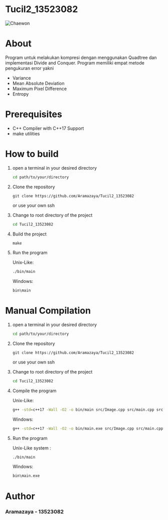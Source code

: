 # Tucil2_13523082
![Chaewon](https://cdn.discordapp.com/attachments/749138189532266518/1360271508542328963/test_Entrophy.jpg?ex=67fa8310&is=67f93190&hm=629ce469d3680cf95c9707af652075842e4c18bf007c678693e60b2b16592eb2&)
# About
Program untuk melakukan kompresi dengan menggunakan Quadtree dan implementasi Divide and Conquer. Program memiliki empat metode pengukuran error yakni
- Variance
- Mean Absolute Deviation
- Maximum Pixel Difference
- Entropy
# Prerequisites
- C++ Compiler with C++17 Support
- make utilities
# How to build
1. open a terminal in your desired directory
   ```bash
   cd path/to/your/directory
   ```
2. Clone the repository
   ```git
   git clone https://github.com/Aramazaya/Tucil2_13523082
   ```
   or use your own ssh
3. Change to root directory of the project
   ```bash
   cd Tucil2_13523082
   ```
4. Build the project
   ```makefile
   make
   ```
5. Run the program

   Unix-Like:
   ```bash
   ./bin/main
   ```
   Windows:
   ```bash
   bin\main
   ```
# Manual Compilation
1. open a terminal in your desired directory
   ```bash
   cd path/to/your/directory
   ```
2. Clone the repository
   ```git
   git clone https://github.com/Aramazaya/Tucil2_13523082
   ```
   or use your own ssh
3. Change to root directory of the project
   ```bash
   cd Tucil2_13523082
   ```
4. Compile the program

   Unix-Like:
   ```bash
   g++ -std=c++17 -Wall -O2 -o bin/main src/Image.cpp src/main.cpp src/quadtree.cpp
   ```

   Windows:
   ```bash
   g++ -std=c++17 -Wall -O2 -o bin/main.exe src/Image.cpp src/main.cpp src/quadtree.cpp
   ```
6. Run the program

   Unix-Like system :
   ```bash
   ./bin/main
   ```

   Windows:
   ```bash
   bin\main.exe
   ```
# Author
### Aramazaya - 13523082
